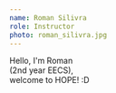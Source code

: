 ```yaml
---
name: Roman Silivra
role: Instructor
photo: roman_silivra.jpg
---
```


Hello, I'm Roman\
(2nd year EECS),\
welcome to HOPE! :D